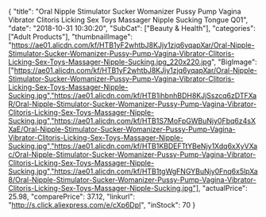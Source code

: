 {
	"title": "Oral Nipple Stimulator Sucker Womanizer Pussy Pump Vagina Vibrator Clitoris Licking Sex Toys Massager Nipple Sucking Tongue Q01",
	"date": "2018-10-31 10:30:20",
	"SubCat": ["Beauty & Health"],
	"categories": ["Adult Products"],
	"thumbnailImage": "https://ae01.alicdn.com/kf/HTB1yF2whtbJ8KJjy1zjq6yqapXar/Oral-Nipple-Stimulator-Sucker-Womanizer-Pussy-Pump-Vagina-Vibrator-Clitoris-Licking-Sex-Toys-Massager-Nipple-Sucking.jpg_220x220.jpg",
	"BigImage": ["https://ae01.alicdn.com/kf/HTB1yF2whtbJ8KJjy1zjq6yqapXar/Oral-Nipple-Stimulator-Sucker-Womanizer-Pussy-Pump-Vagina-Vibrator-Clitoris-Licking-Sex-Toys-Massager-Nipple-Sucking.jpg","https://ae01.alicdn.com/kf/HTB1ihbnhBDH8KJjSszcq6zDTFXaR/Oral-Nipple-Stimulator-Sucker-Womanizer-Pussy-Pump-Vagina-Vibrator-Clitoris-Licking-Sex-Toys-Massager-Nipple-Sucking.jpg","https://ae01.alicdn.com/kf/HTB1S7MoFpGWBuNjy0Fbq6z4sXXaE/Oral-Nipple-Stimulator-Sucker-Womanizer-Pussy-Pump-Vagina-Vibrator-Clitoris-Licking-Sex-Toys-Massager-Nipple-Sucking.jpg","https://ae01.alicdn.com/kf/HTB1KBDEFTtYBeNjy1Xdq6xXyVXac/Oral-Nipple-Stimulator-Sucker-Womanizer-Pussy-Pump-Vagina-Vibrator-Clitoris-Licking-Sex-Toys-Massager-Nipple-Sucking.jpg","https://ae01.alicdn.com/kf/HTB1tgWgFNGYBuNjy0Fnq6x5lpXa8/Oral-Nipple-Stimulator-Sucker-Womanizer-Pussy-Pump-Vagina-Vibrator-Clitoris-Licking-Sex-Toys-Massager-Nipple-Sucking.jpg"],
	"actualPrice": 25.98,
	"comparePrice": 37.12,
	"linkurl": "http://s.click.aliexpress.com/e/cXp6DpI",
	"inStock": 70
}
